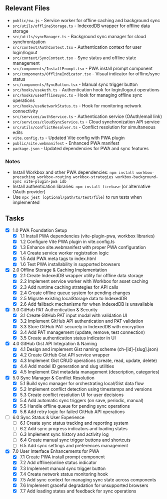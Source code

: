 ## Relevant Files

- `public/sw.js` - Service worker for offline caching and background sync
- `src/utils/offlineStorage.ts` - IndexedDB wrapper for offline data storage
- `src/utils/syncManager.ts` - Background sync manager for cloud synchronization
- `src/context/AuthContext.tsx` - Authentication context for user login/logout
- `src/context/SyncContext.tsx` - Sync status and offline state management
- `src/components/InstallPrompt.tsx` - PWA install prompt component
- `src/components/OfflineIndicator.tsx` - Visual indicator for offline/sync status
- `src/components/SyncButton.tsx` - Manual sync trigger button
- `src/hooks/useAuth.ts` - Authentication hook for login/logout operations
- `src/hooks/useOfflineSync.ts` - Hook for managing offline sync operations
- `src/hooks/useNetworkStatus.ts` - Hook for monitoring network connectivity
- `src/services/authService.ts` - Authentication service (OAuth/email link)
- `src/services/cloudSyncService.ts` - Cloud synchronization API service
- `src/utils/conflictResolver.ts` - Conflict resolution for simultaneous edits
- `vite.config.ts` - Updated Vite config with PWA plugin
- `public/site.webmanifest` - Enhanced PWA manifest
- `package.json` - Updated dependencies for PWA and sync features

### Notes

- Install Workbox and other PWA dependencies: `npm install workbox-precaching workbox-routing workbox-strategies workbox-background-sync vite-plugin-pwa idb`
- Install authentication libraries: `npm install firebase` (or alternative OAuth provider)
- Use `npx jest [optional/path/to/test/file]` to run tests when implemented

## Tasks

- [x] 1.0 PWA Foundation Setup
  - [x] 1.1 Install PWA dependencies (vite-plugin-pwa, workbox libraries)
  - [x] 1.2 Configure Vite PWA plugin in vite.config.ts
  - [x] 1.3 Enhance site.webmanifest with proper PWA configuration
  - [x] 1.4 Create service worker registration logic
  - [x] 1.5 Add PWA meta tags to index.html
  - [x] 1.6 Test PWA installability in supported browsers

- [x] 2.0 Offline Storage & Caching Implementation
  - [x] 2.1 Create IndexedDB wrapper utility for offline data storage
  - [x] 2.2 Implement service worker with Workbox for asset caching
  - [x] 2.3 Add runtime caching strategies for API calls
  - [x] 2.4 Create offline queue system for pending changes
  - [x] 2.5 Migrate existing localStorage data to IndexedDB
  - [x] 2.6 Add fallback mechanisms for when IndexedDB is unavailable

- [x] 3.0 GitHub PAT Authentication & Security
  - [x] 3.1 Create GitHub PAT input modal with validation UI
  - [x] 3.2 Implement GitHub API authentication and PAT validation
  - [x] 3.3 Store GitHub PAT securely in IndexedDB with encryption
  - [x] 3.4 Add PAT management (update, remove, test connection)
  - [x] 3.5 Create authentication status indicator in UI

- [x] 4.0 GitHub Gist API Integration & Naming
  - [x] 4.1 Design and implement Gist naming scheme (ch-[id]-[slug].json)
  - [x] 4.2 Create GitHub Gist API service wrapper
  - [x] 4.3 Implement Gist CRUD operations (create, read, update, delete)
  - [x] 4.4 Add model ID generation and slug utilities
  - [x] 4.5 Implement Gist metadata management (description, categories)

- [x] 5.0 Sync Manager & Conflict Resolution
  - [x] 5.1 Build sync manager for orchestrating local/Gist data flow
  - [x] 5.2 Implement conflict detection using timestamps and versions
  - [x] 5.3 Create conflict resolution UI for user decisions
  - [x] 5.4 Add automatic sync triggers (on save, periodic, manual)
  - [x] 5.5 Handle offline queue for pending sync operations
  - [x] 5.6 Add retry logic for failed GitHub API operations

- [ ] 6.0 Sync Status & User Experience
  - [ ] 6.1 Create sync status tracking and reporting system
  - [ ] 6.2 Add sync progress indicators and loading states
  - [ ] 6.3 Implement sync history and activity log
  - [ ] 6.4 Create manual sync trigger buttons and shortcuts
  - [ ] 6.5 Add sync settings and preferences management

- [x] 7.0 User Interface Enhancements for PWA
  - [x] 7.1 Create PWA install prompt component
  - [x] 7.2 Add offline/online status indicator
  - [x] 7.3 Implement manual sync trigger button
  - [x] 7.4 Create network status monitoring hook
  - [x] 7.5 Add sync context for managing sync state across components
  - [x] 7.6 Implement graceful degradation for unsupported browsers
  - [x] 7.7 Add loading states and feedback for sync operations
